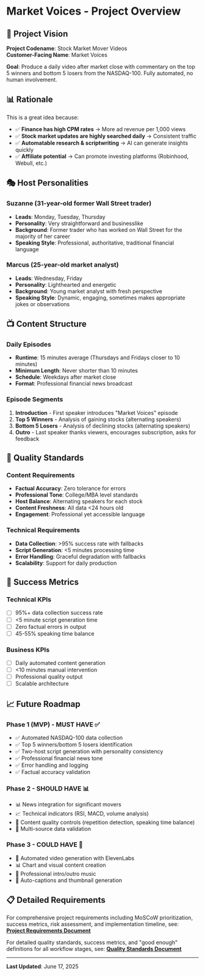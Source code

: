 # Market Voices - Project Overview

## 🎯 Project Vision

**Project Codename**: Stock Market Mover Videos  
**Customer-Facing Name**: Market Voices

**Goal**: Produce a daily video after market close with commentary on the top 5 winners and bottom 5 losers from the NASDAQ-100. Fully automated, no human involvement.

## 📊 Rationale

This is a great idea because:
- ✅ **Finance has high CPM rates** → More ad revenue per 1,000 views
- ✅ **Stock market updates are highly searched daily** → Consistent traffic
- ✅ **Automatable research & scriptwriting** → AI can generate insights quickly
- ✅ **Affiliate potential** → Can promote investing platforms (Robinhood, Webull, etc.)

## 🎭 Host Personalities

### Suzanne (31-year-old former Wall Street trader)
- **Leads**: Monday, Tuesday, Thursday
- **Personality**: Very straightforward and businesslike
- **Background**: Former trader who has worked on Wall Street for the majority of her career
- **Speaking Style**: Professional, authoritative, traditional financial language

### Marcus (25-year-old market analyst)
- **Leads**: Wednesday, Friday
- **Personality**: Lighthearted and energetic
- **Background**: Young market analyst with fresh perspective
- **Speaking Style**: Dynamic, engaging, sometimes makes appropriate jokes or observations

## 📺 Content Structure

### Daily Episodes
- **Runtime**: 15 minutes average (Thursdays and Fridays closer to 10 minutes)
- **Minimum Length**: Never shorter than 10 minutes
- **Schedule**: Weekdays after market close
- **Format**: Professional financial news broadcast

### Episode Segments
1. **Introduction** - First speaker introduces "Market Voices" episode
2. **Top 5 Winners** - Analysis of gaining stocks (alternating speakers)
3. **Bottom 5 Losers** - Analysis of declining stocks (alternating speakers)
4. **Outro** - Last speaker thanks viewers, encourages subscription, asks for feedback

## 🎯 Quality Standards

### Content Requirements
- **Factual Accuracy**: Zero tolerance for errors
- **Professional Tone**: College/MBA level standards
- **Host Balance**: Alternating speakers for each stock
- **Content Freshness**: All data <24 hours old
- **Engagement**: Professional yet accessible language

### Technical Requirements
- **Data Collection**: >95% success rate with fallbacks
- **Script Generation**: <5 minutes processing time
- **Error Handling**: Graceful degradation with fallbacks
- **Scalability**: Support for daily production

## 🚀 Success Metrics

### Technical KPIs
- [ ] 95%+ data collection success rate
- [ ] <5 minute script generation time
- [ ] Zero factual errors in output
- [ ] 45-55% speaking time balance

### Business KPIs
- [ ] Daily automated content generation
- [ ] <10 minutes manual intervention
- [ ] Professional quality output
- [ ] Scalable architecture

## 📈 Future Roadmap

### Phase 1 (MVP) - MUST HAVE ✅
- ✅ Automated NASDAQ-100 data collection
- ✅ Top 5 winners/bottom 5 losers identification
- ✅ Two-host script generation with personality consistency
- ✅ Professional financial news tone
- ✅ Error handling and logging
- ✅ Factual accuracy validation

### Phase 2 - SHOULD HAVE 📊
- 📊 News integration for significant movers
- 📈 Technical indicators (RSI, MACD, volume analysis)
- 🎯 Content quality controls (repetition detection, speaking time balance)
- 🔄 Multi-source data validation

### Phase 3 - COULD HAVE 🎥
- 🎥 Automated video generation with ElevenLabs
- 📊 Chart and visual content creation
- 🎵 Professional intro/outro music
- 📱 Auto-captions and thumbnail generation

## 📋 Detailed Requirements

For comprehensive project requirements including MoSCoW prioritization, success metrics, risk assessment, and implementation timeline, see:
**[Project Requirements Document](project-requirements.md)**

For detailed quality standards, success metrics, and "good enough" definitions for all workflow stages, see:
**[Quality Standards Document](quality-standards.md)**

---

**Last Updated**: June 17, 2025 